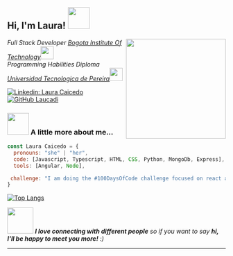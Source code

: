 

<h2> Hi, I'm Laura! <img src="https://media.giphy.com/media/mGcNjsfWAjY5AEZNw6/giphy.gif" width="50"></h2>
<img align='right' src="https://media0.giphy.com/media/l9WttEc1zQhfIpT3zk/giphy.gif?cid=ecf05e47s7r3kekwqrzyslhwxonklnemjx7eusblksevjkxb&rid=giphy.gif&ct=g" width="230">
<p><em>Full Stack Developer <a href="http://www.unb.br">Bogota Institute Of Technology</a><img src="https://media.giphy.com/media/fYSnHlufseco8Fh93Z/giphy.gif" width="30"></br>Programming Habilities Diploma <a href="https://www.thoughtworks.com">Universidad Tecnologica de Pereira</a><img src="https://media.giphy.com/media/WUlplcMpOCEmTGBtBW/giphy.gif" width="30"> 
</em></p>


[![Linkedin: Laura Caicedo](https://img.shields.io/badge/-LauraCaicedo-blue?style=flat-square&logo=Linkedin&logoColor=white&link=https://www.linkedin.com/in/laura-caicedo-378387238/)](https://www.linkedin.com/in/thaianebraga/)
[![GitHub Laucadi](https://img.shields.io/github/followers/laucadi?label=follow&style=social)](https://github.com/laucadi)


### <img src="https://media.giphy.com/media/VgCDAzcKvsR6OM0uWg/giphy.gif" width="50"> A little more about me...  

```javascript
const Laura Caicedo = {
  pronouns: "she" | "her",
  code: [Javascript, Typescript, HTML, CSS, Python, MongoDb, Express],
  tools: [Angular, Node],

 challenge: "I am doing the #100DaysOfCode challenge focused on react and typescript"
}
```



[![Top Langs](https://github-readme-stats.vercel.app/api/top-langs/?username=anuraghazra&layout=compact)](https://github.com/anuraghazra/github-readme-stats)



<img src="https://media.giphy.com/media/LnQjpWaON8nhr21vNW/giphy.gif" width="60"> <em><b>I love connecting with different people</b> so if you want to say <b>hi, I'll be happy to meet you more!</b> :)</em>

---




